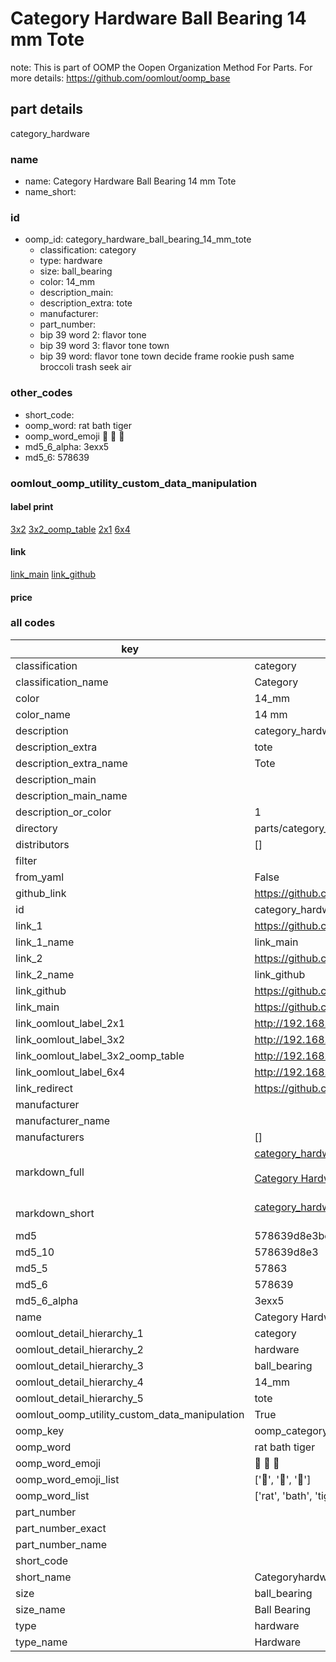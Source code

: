 # Category Hardware Ball Bearing 14 mm Tote  

note: This is part of OOMP the Oopen Organization Method For Parts. For more details: https://github.com/oomlout/oomp_base

##  part details
  



category_hardware



### name
* name: Category Hardware Ball Bearing 14 mm Tote
* name_short: 
### id
* oomp_id: category_hardware_ball_bearing_14_mm_tote
  * classification: category
  * type: hardware
  * size: ball_bearing
  * color: 14_mm
  * description_main: 
  * description_extra: tote
  * manufacturer: 
  * part_number: 
  * bip 39 word 2: flavor tone
  * bip 39 word 3: flavor tone town
  * bip 39 word: flavor tone town decide frame rookie push same broccoli trash seek air

### other_codes
* short_code: 
* oomp_word: rat bath tiger
* oomp_word_emoji :rat: :bath: :tiger:
* md5_6_alpha: 3exx5
* md5_6: 578639






### oomlout_oomp_utility_custom_data_manipulation
#### label print
[3x2](http://192.168.1.245:1112/?label=oomp%203exx5)
[3x2_oomp_table](http://192.168.1.108:1112/?label=oomp%203exx5)
[2x1](http://192.168.1.242:1112/?label=oomp%203exx5)
[6x4](http://192.168.1.55:1112/?label=oomp%203exx5)    

#### link

[link_main](https://github.com/oomlout/oomlout_oomp_version_1_messy/tree/main/parts/category_hardware_ball_bearing_14_mm_tote) [link_github](https://github.com/oomlout/oomlout_oomp_version_1_messy/tree/main/parts/category_hardware_ball_bearing_14_mm_tote)                             

#### price







### all codes 
| key | value |  
| --- | --- |  
| classification | category |  
| classification_name | Category |  
| color | 14_mm |  
| color_name | 14 mm |  
| description | category_hardware |  
| description_extra | tote |  
| description_extra_name | Tote |  
| description_main |  |  
| description_main_name |  |  
| description_or_color | 1  |  
| directory | parts/category_hardware_ball_bearing_14_mm_tote |  
| distributors | [] |  
| filter |  |  
| from_yaml | False |  
| github_link | https://github.com/oomlout/oomlout_oomp_part_src/tree/main/parts/category_hardware_ball_bearing_14_mm_tote |  
| id | category_hardware_ball_bearing_14_mm_tote |  
| link_1 | https://github.com/oomlout/oomlout_oomp_version_1_messy/tree/main/parts/category_hardware_ball_bearing_14_mm_tote |  
| link_1_name | link_main |  
| link_2 | https://github.com/oomlout/oomlout_oomp_version_1_messy/tree/main/parts/category_hardware_ball_bearing_14_mm_tote |  
| link_2_name | link_github |  
| link_github | https://github.com/oomlout/oomlout_oomp_version_1_messy/tree/main/parts/category_hardware_ball_bearing_14_mm_tote |  
| link_main | https://github.com/oomlout/oomlout_oomp_version_1_messy/tree/main/parts/category_hardware_ball_bearing_14_mm_tote |  
| link_oomlout_label_2x1 | http://192.168.1.242:1112/?label=oomp%203exx5 |  
| link_oomlout_label_3x2 | http://192.168.1.245:1112/?label=oomp%203exx5 |  
| link_oomlout_label_3x2_oomp_table | http://192.168.1.108:1112/?label=oomp%203exx5 |  
| link_oomlout_label_6x4 | http://192.168.1.55:1112/?label=oomp%203exx5 |  
| link_redirect | https://github.com/oomlout/oomlout_oomp_version_1_messy/tree/main/parts/category_hardware_ball_bearing_14_mm_tote |  
| manufacturer |  |  
| manufacturer_name |  |  
| manufacturers | [] |  
| markdown_full | [category_hardware_ball_bearing_14_mm_tote](none)<br>[](none)<br>[Category Hardware Ball Bearing 14 Mm Tote](none)<br><br> |  
| markdown_short | [category_hardware_ball_bearing_14_mm_tote](none)<br><br> |  
| md5 | 578639d8e3bef5d6ef2e438dccb912c5 |  
| md5_10 | 578639d8e3 |  
| md5_5 | 57863 |  
| md5_6 | 578639 |  
| md5_6_alpha | 3exx5 |  
| name | Category Hardware Ball Bearing 14 mm Tote |  
| oomlout_detail_hierarchy_1 | category |  
| oomlout_detail_hierarchy_2 | hardware |  
| oomlout_detail_hierarchy_3 | ball_bearing |  
| oomlout_detail_hierarchy_4 | 14_mm |  
| oomlout_detail_hierarchy_5 | tote |  
| oomlout_oomp_utility_custom_data_manipulation | True |  
| oomp_key | oomp_category_hardware_ball_bearing_14_mm_tote |  
| oomp_word | rat bath tiger |  
| oomp_word_emoji | :rat: :bath: :tiger: |  
| oomp_word_emoji_list | [':rat:', ':bath:', ':tiger:'] |  
| oomp_word_list | ['rat', 'bath', 'tiger'] |  
| part_number |  |  
| part_number_exact |  |  
| part_number_name |  |  
| short_code |  |  
| short_name | Categoryhardware |  
| size | ball_bearing |  
| size_name | Ball Bearing |  
| type | hardware |  
| type_name | Hardware |  
